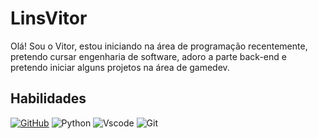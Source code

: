 # LinsVitor
Olá! Sou o Vitor, estou iniciando na área de programação recentemente, pretendo cursar engenharia de software, adoro a parte back-end e pretendo iniciar alguns projetos na área de gamedev.
## Habilidades
[![GitHub](https://img.shields.io/badge/GitHub-100000?style=for-the-badge&logo=github&logoColor)](https://github.com/LinsVitor)
![Python](https://img.shields.io/badge/Python-E34F26?style=for-the-badge&logo=python&logoColor)
![Vscode](https://img.shields.io/badge/Vscode-007ACC?style=for-the-badge&logo=visual-studio-code&logoColor)
![Git](https://img.shields.io/badge/GIT-E44C30?style=for-the-badge&logo=git&logoColor)
